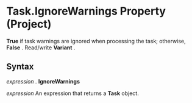 
# Task.IgnoreWarnings Property (Project)

 **True** if task warnings are ignored when processing the task; otherwise, **False** . Read/write **Variant** .


## Syntax

 _expression_ . **IgnoreWarnings**

 _expression_ An expression that returns a **Task** object.

